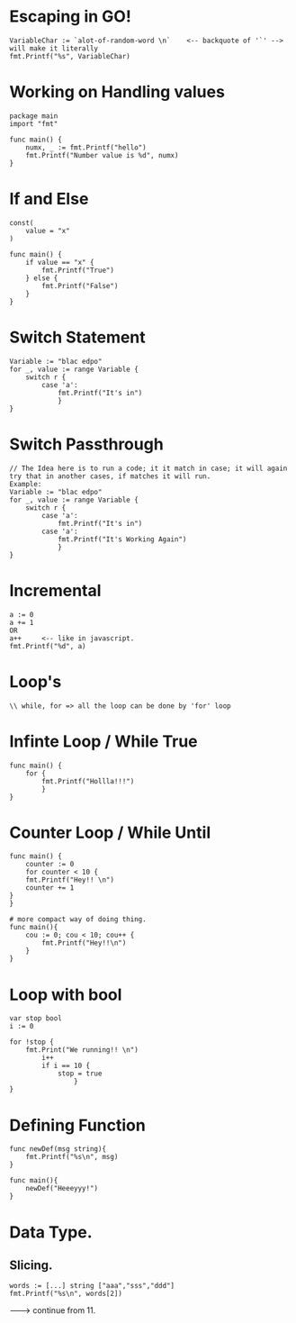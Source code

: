 # Escaping in GO!
```
VariableChar := `alot-of-random-word \n`    <-- backquote of '`' --> will make it literally
fmt.Printf("%s", VariableChar)
```
# Working on Handling <returned> values
```
package main
import "fmt"

func main() {
    numx, _ := fmt.Printf("hello")
    fmt.Printf("Number value is %d", numx)
}
```

# If and Else
```
const(
    value = "x"
)

func main() {
    if value == "x" {
        fmt.Printf("True")
    } else {
        fmt.Printf("False")
    }
}
```

# Switch Statement
```
Variable := "blac edpo"
for _, value := range Variable {
    switch r {
        case 'a':
            fmt.Printf("It's in")
            }
}
```

# Switch Passthrough
```
// The Idea here is to run a code; it it match in case; it will again try that in another cases, if matches it will run.
Example:
Variable := "blac edpo"
for _, value := range Variable {
    switch r {
        case 'a':
            fmt.Printf("It's in")
        case 'a':
            fmt.Printf("It's Working Again")
            }
}
```

# Incremental
```
a := 0
a += 1
OR
a++     <-- like in javascript.
fmt.Printf("%d", a)
```

# Loop's
```
\\ while, for => all the loop can be done by 'for' loop

```

# Infinte Loop / While True
```
func main() {
    for {
        fmt.Printf("Hollla!!!")
        }
}
```

# Counter Loop / While Until
```
func main() {
    counter := 0
    for counter < 10 {
    fmt.Printf("Hey!! \n")
    counter += 1
}
}

# more compact way of doing thing.
func main(){
    cou := 0; cou < 10; cou++ {
        fmt.Printf("Hey!!\n")
    }
}
```

# Loop with bool
```
var stop bool
i := 0

for !stop {
    fmt.Print("We running!! \n")
        i++
        if i == 10 {
            stop = true
                }
}
```

# Defining Function
```
func newDef(msg string){
    fmt.Printf("%s\n", msg)
}

func main(){
    newDef("Heeeyyy!")
}
```

# Data Type.
## Slicing.
```
words := [...] string ["aaa","sss","ddd"]
fmt.Printf("%s\n", words[2])
```


---> continue from 11.
